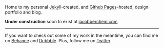 Home to my personal [Jekyll](http://jekyllrb.com/)-created, and [Github Pages](https://pages.github.com/)-hosted, design portfolio and blog.

**Under construction**
soon to exist at [jacobberchem.com](http://jacobberchem.com/)

----------------
If you want to check out some of my work in the meantime,
you can find me on [Behance](https://www.behance.net/jakeberk)
and [Dribbble](https://dribbble.com/jakeberk).
Plus, follow me on [Twitter](https://twitter.com/).
